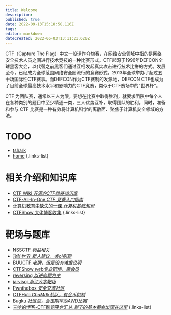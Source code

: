 ```yaml
---
title: Welcome
description: 
published: true
date: 2022-09-13T15:18:58.116Z
tags: 
editor: markdown
dateCreated: 2022-06-03T13:11:21.620Z
---
```


CTF（Capture The Flag）中文一般译作夺旗赛，在网络安全领域中指的是网络安全技术人员之间进行技术竞技的一种比赛形式。CTF起源于1996年DEFCON全球黑客大会，以代替之前黑客们通过互相发起真实攻击进行技术比拼的方式。发展至今，已经成为全球范围网络安全圈流行的竞赛形式，2013年全球举办了超过五十场国际性CTF赛事。而DEFCON作为CTF赛制的发源地，DEFCON CTF也成为了目前全球最高技术水平和影响力的CTF竞赛，类似于CTF赛场中的“世界杯”。

CTF 为团队赛，通常以三人为限，要想在比赛中取得胜利，就要求团队中每个人在各种类别的题目中至少精通一类，三人优势互补，取得团队的胜利。同时，准备和参与 CTF 比赛是一种有效将计算机科学的离散面、聚焦于计算机安全领域的方法。
# TODO
- [tshark](/forensic/traffic-analysis/tshark)
- [home](/forensic/traffic-analysis/home)
{.links-list}

# 相关介绍和知识库
- [CTF Wiki *开源的CTF维基知识库*](https://ctf-wiki.org)
- [CTF-All-In-One *CTF 竞赛入门指南*](https://firmianay.gitbooks.io/ctf-all-in-one/content/)
- [计算机教育中缺失的一课 *计算机基础知识*](https://missing-semester-cn.github.io)
- [CTFShow 大佬博客收集](https://shimo.im/docs/dPHgKrQXWp9wtqgr)
{.links-list}

# 靶场与题库
- [NSSCTF *利益相关*](https://www.ctfer.vip)
- [攻防世界 *新人建议，类oi刷题*](https://adworld.xctf.org.cn)
- [BUUCTF *老牌，但是没有难度说明*](https://buuoj.cn)
- [CTFShow *web专业靶场，需会员*](https://www.ctf.show)
- [reversing *以逆向题为主*](http://reversing.kr)
- [jarvisoj *浙江大学靶场*](https://www.jarvisoj.com)
- [Pwnthebox *安全交流社区*](https://www.pwnthebox.com)
- [CTFHub *ChaMd5战队，有金币机制*](https://www.ctfhub.com)
- [Bugku *社区型，会定期举办AWD比赛*](https://ctf.bugku.com)
- [三哈的博客-CTF刷题平台汇总 *剩下的基本都会出现在这里*](https://www.su-sanha.cn/archives/ctf%E5%88%B7%E9%A2%98%E5%B9%B3%E5%8F%B0%E6%B1%87%E6%80%BB)
{.links-list}


